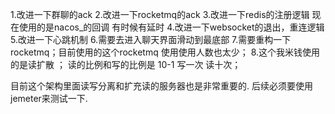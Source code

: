 1.改进一下群聊的ack
2.改进一下rocketmq的ack
3.改进一下redis的注册逻辑 现在使用的是nacos_的回调 有时候有延时
4.改进一下websocket的退出，重连逻辑
5.改进一下心跳机制
6.需要去进入聊天界面滑动到最底部
7.需要重构一下rocketmq；目前使用的这个rocketmq 使用使用人数也太少；
8.这个我米钱使用的是读扩散 ；
读的比例和写的比例是 10-1  写一次 读十次；

目前这个架构里面读写分离和扩充读的服务器也是非常重要的.
后续必须要使用jemeter来测试一下.